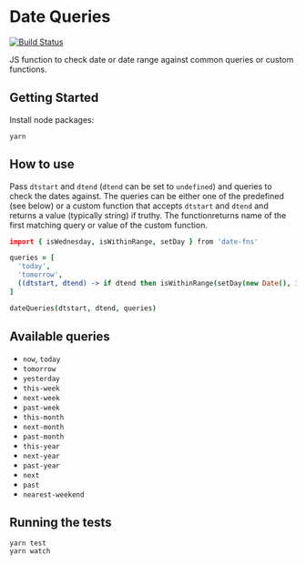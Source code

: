 # Date Queries

[![Build Status](https://travis-ci.org/tomasc/date-queries.svg)](https://travis-ci.org/tomasc/date-queries)

JS function to check date or date range against common queries or custom functions.

## Getting Started

Install node packages:

```
yarn
```

## How to use

Pass `dtstart` and `dtend` (`dtend` can be set to `undefined`) and queries to check the dates against.
The queries can be either one of the predefined (see below) or a custom function that accepts `dtstart` and `dtend` and returns a value (typically string) if truthy.
The functionreturns name of the first matching query or value of the custom function.

```coffee
import { isWednesday, isWithinRange, setDay } from 'date-fns'

queries = [
  'today',
  'tomorrow',
  ((dtstart, dtend) -> if dtend then isWithinRange(setDay(new Date(), 3), dtstart, dtend) else isWednesday(dtstart))
]

dateQueries(dtstart, dtend, queries)
```

## Available queries

* `now`, `today`
* `tomorrow`
* `yesterday`
* `this-week`
* `next-week`
* `past-week`
* `this-month`
* `next-month`
* `past-month`
* `this-year`
* `next-year`
* `past-year`
* `next`
* `past`
* `nearest-weekend`

## Running the tests

```
yarn test
yarn watch
```
